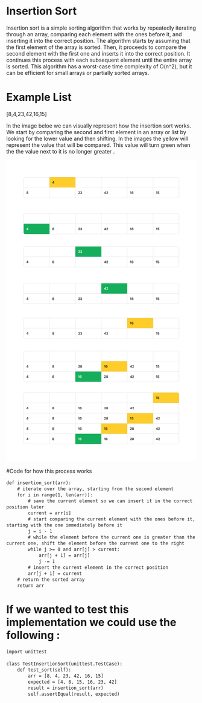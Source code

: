 # Insertion Sort 

Insertion sort is a simple sorting algorithm that works by repeatedly iterating through an array, comparing each element with the ones before it, and inserting it into the correct position. The algorithm starts by assuming that the first element of the array is sorted. Then, it proceeds to compare the second element with the first one and inserts it into the correct position. It continues this process with each subsequent element until the entire array is sorted. This algorithm has a worst-case time complexity of O(n^2), but it can be efficient for small arrays or partially sorted arrays.

# Example List

[8,4,23,42,16,15]

In the image beloe we can visually represent how the insertion sort works. We start by comparing the second and first element in an array or list by looking for the lower value and then shifting. In the images the yellow will represent the value that will be compared. This value will turn green when the the value next to it is no longer greater . 

![image](https://github.com/houseofpython/data-structures-and-algorithms/blob/5acb614c4ec8f30d0dd003cb593c2616ace0f1a9/cc-26.jpg)

#Code for how this process works 

```
def insertion_sort(arr):
    # iterate over the array, starting from the second element
    for i in range(1, len(arr)):
        # save the current element so we can insert it in the correct position later
        current = arr[i]
        # start comparing the current element with the ones before it, starting with the one immediately before it
        j = i - 1
        # while the element before the current one is greater than the current one, shift the element before the current one to the right
        while j >= 0 and arr[j] > current:
            arr[j + 1] = arr[j]
            j -= 1
        # insert the current element in the correct position
        arr[j + 1] = current
    # return the sorted array
    return arr
```
# If we wanted to test this implementation we could use the following :
```
import unittest

class TestInsertionSort(unittest.TestCase):
    def test_sort(self):
        arr = [8, 4, 23, 42, 16, 15]
        expected = [4, 8, 15, 16, 23, 42]
        result = insertion_sort(arr)
        self.assertEqual(result, expected)
```
